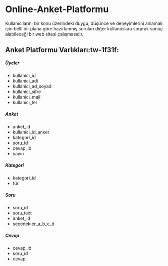 # Online-Anket-Platformu
Kullanıcıların; bir konu üzerindeki duygu, düşünce ve deneyimlerini anlamak için belli bir plana göre hazırlanmış soruları diğer kullanıcılara sorarak sonuç alabileceği bir web sitesi çalışmasıdır.


## Anket Platformu Varlıkları:tw-1f31f:

##### Üyeler
- kullanici_id
- kullanici_adi
- kullanici_ad_soyad
- kullanici_sifre
- kullanici_mail
- kullanici_tel

##### Anket
- anket_id
- kullanici_id_anket
- kategori_id
- soru_id
- cevap_id
- yayın

##### Kategori
- kategori_id
- tür

##### Soru
- soru_id
- soru_text
- anket_id
- secenekler_a_b_c_d

##### Cevap
- cevap_id
- soru_id
- cevap

